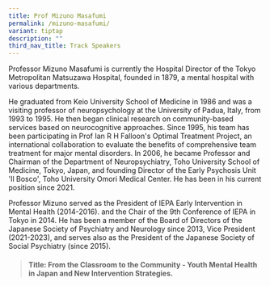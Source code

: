 ```yaml
---
title: Prof Mizuno Masafumi
permalink: /mizuno-masafumi/
variant: tiptap
description: ""
third_nav_title: Track Speakers
---
```

<p>Professor Mizuno Masafumi is currently the Hospital Director of the Tokyo
Metropolitan Matsuzawa Hospital, founded in 1879, a mental hospital with
various departments.</p>
<p>He graduated from Keio University School of Medicine in 1986 and was a
visiting professor of neuropsychology at the University of Padua, Italy,
from 1993 to 1995. He then began clinical research on community-based services
based on neurocognitive approaches. Since 1995, his team has been participating
in Prof Ian R H Falloon's Optimal Treatment Project, an international collaboration
to evaluate the benefits of comprehensive team treatment for major mental
disorders. In 2006, he became Professor and Chairman of the Department
of Neuropsychiatry, Toho University School of Medicine, Tokyo, Japan, and
founding Director of the Early Psychosis Unit 'Il Bosco', Toho University
Omori Medical Center. He has been in his current position since 2021.</p>
<p>Professor Mizuno served as the President of IEPA Early Intervention in
Mental Health (2014-2016). and the Chair of the 9th Conference of IEPA
in Tokyo in 2014. He has been a member of the Board of Directors of the
Japanese Society of Psychiatry and Neurology since 2013, Vice President
(2021-2023), and serves also as the President of the Japanese Society of
Social Psychiatry (since 2015).</p>
<blockquote>
<h4><strong>Title: From the Classroom to the Community - Youth Mental Health in Japan and New Intervention Strategies.</strong></h4>
</blockquote>
<p></p>